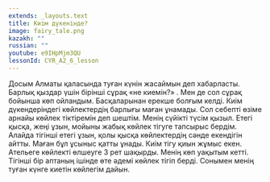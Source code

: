 ```yaml
---
extends: _layouts.text
title: Киім дүкенінде?
image: fairy_tale.png
kazakh: ""
russian: ""
youtube: e9IHpMjm3QU
lessonId: CYR_A2_6_lesson
---
```

Досым Алматы қаласында  туған күнін жасаймын деп хабарласты. Барлық қыздар үшін бірінші сұрақ «не киемін?» . Мен де сол сұрақ бойынша көп ойландым. Басқаларынан ерекше болғым келді. Киім дүкендеріндегі көйлектердің барлығы маған ұнамады. Сол себепті өзіме арнайы көйлек тіктіремін деп шештім. Менің сүйікті түсім қызыл. Етегі қысқа, жеңі ұзын, мойыны жабық көйлек тігуге тапсырыс бердім. Алайда тігінші етегі ұзын, қолы қысқа көйлектердің сәнде екендігін айтты. Маған бұл ұсыныс қатты ұнады.  Киім тігу қиын жұмыс екен. Ательеге көйлекті өлшеуге 3 рет шақырды. Менің көп уақытым кетті. Тігінші бір аптаның ішінде өте әдемі көйлек тігіп берді. Сонымен менің туған күнге киетін көйлегім дайын.
